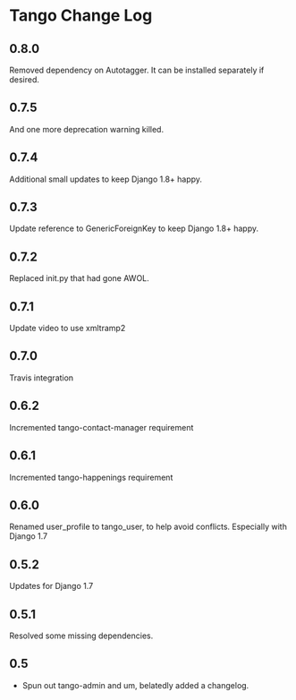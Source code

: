 # Tango Change Log

## 0.8.0
Removed dependency on Autotagger. It can be installed separately if desired.

## 0.7.5
And one more deprecation warning killed.

## 0.7.4
Additional small updates to keep Django 1.8+ happy.

## 0.7.3
Update reference to GenericForeignKey to keep Django 1.8+ happy.

## 0.7.2
Replaced init.py that had gone AWOL.

## 0.7.1
Update video to use xmltramp2

## 0.7.0
Travis integration

## 0.6.2
Incremented tango-contact-manager requirement

## 0.6.1
Incremented tango-happenings requirement

## 0.6.0
Renamed user_profile to tango_user, to help avoid conflicts. Especially with Django 1.7

## 0.5.2
Updates for Django 1.7

## 0.5.1
Resolved some missing dependencies.

## 0.5
* Spun out tango-admin and um, belatedly added a changelog.
